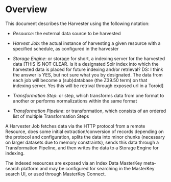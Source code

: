 # Overview #

This document describes the Harvester using the following notation:

*   _Resource_: the external data source to be harvested

*   _Harvest Job_: the actual instance of harvesting a given resource with a specified schedule, as configured in the harvester

*   _Storage Engine_: or storage for short, a indexing server for the harvested data [THIS IS NOT CLEAR. Is it a designated Solr index into which the harvested data is placed for future indexing and/or retrieval? DS: I think the answer is YES, but not sure what you by designated. The data from each job will become a (sub)database (the Z39.50 term) on that indexing server. Yes this will be retrival through exposed url in a Toroid]

*   _Transformation Step_: or step, which transforms data from one format to another or performs normalizations within the same format

*   _Transformation Pipeline_: or transformation, which consists of an ordered list of multiple Transformation Steps

A Harvester Job fetches data via the HTTP protocol from a remote Resource, does some initial extraction/conversion of records depending on the protocol and configuration, splits the data into minor chunks (necessary on larger datasets due to memory constraints), sends this data through a Transformation Pipeline, and then writes the data to a Storage Engine for indexing.

The indexed resources are exposed via an Index Data MasterKey meta-search platform and may be configured for searching in the  MasterKey search UI, or used through MasterKey Connect. 
